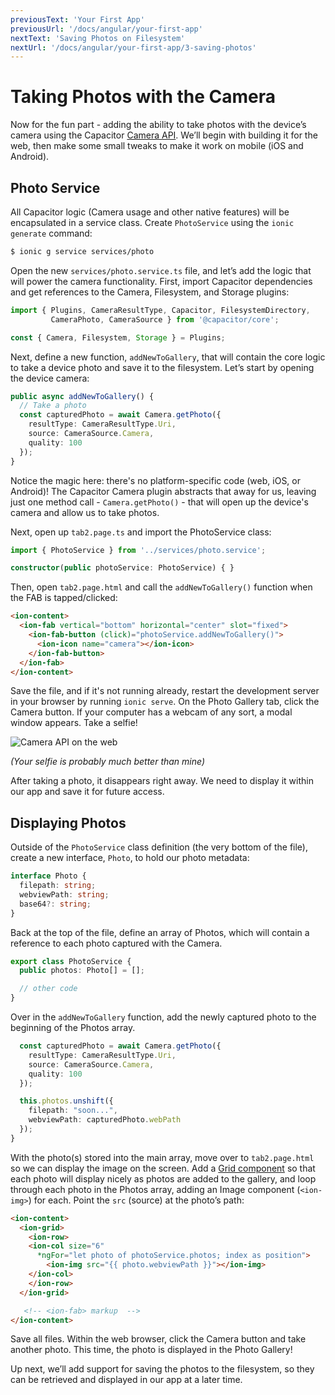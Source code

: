 ```yaml
---
previousText: 'Your First App'
previousUrl: '/docs/angular/your-first-app'
nextText: 'Saving Photos on Filesystem'
nextUrl: '/docs/angular/your-first-app/3-saving-photos'
---
```


# Taking Photos with the Camera

Now for the fun part - adding the ability to take photos with the device’s camera using the Capacitor [Camera API](https://capacitor.ionicframework.com/docs/apis/camera). We’ll begin with building it for the web, then make some small tweaks to make it work on mobile (iOS and Android).

## Photo Service

All Capacitor logic (Camera usage and other native features) will be encapsulated in a service class. Create `PhotoService` using the `ionic generate` command:

```bash
$ ionic g service services/photo
```

Open the new `services/photo.service.ts` file, and let’s add the logic that will power the camera functionality. First, import Capacitor dependencies and get references to the Camera, Filesystem, and Storage plugins:

```typescript
import { Plugins, CameraResultType, Capacitor, FilesystemDirectory, 
         CameraPhoto, CameraSource } from '@capacitor/core';

const { Camera, Filesystem, Storage } = Plugins;
```

Next, define a new function, `addNewToGallery`, that will contain the core logic to take a device photo and save it to the filesystem. Let’s start by opening the device camera:

```typescript
public async addNewToGallery() {
  // Take a photo
  const capturedPhoto = await Camera.getPhoto({
    resultType: CameraResultType.Uri, 
    source: CameraSource.Camera, 
    quality: 100 
  });
}
```

Notice the magic here: there's no platform-specific code (web, iOS, or Android)! The Capacitor Camera plugin abstracts that away for us, leaving just one method call - `Camera.getPhoto()` - that will open up the device's camera and allow us to take photos.

Next, open up `tab2.page.ts` and import the PhotoService class:

```typescript
import { PhotoService } from '../services/photo.service';

constructor(public photoService: PhotoService) { }
```

Then, open `tab2.page.html` and call the `addNewToGallery()` function when the FAB is tapped/clicked:

```html
<ion-content>
  <ion-fab vertical="bottom" horizontal="center" slot="fixed">
    <ion-fab-button (click)="photoService.addNewToGallery()">
      <ion-icon name="camera"></ion-icon>
    </ion-fab-button>
  </ion-fab>
</ion-content>
```

Save the file, and if it's not running already, restart the development server in your browser by running `ionic serve`. On the Photo Gallery tab, click the Camera button. If your computer has a webcam of any sort, a modal window appears. Take a selfie!

![Camera API on the web](/docs/assets/img/guides/first-app-cap-ng/camera-web.png)

_(Your selfie is probably much better than mine)_

After taking a photo, it disappears right away. We need to display it within our app and save it for future access.

## Displaying Photos

Outside of the `PhotoService` class definition (the very bottom of the file), create a new interface, `Photo`, to hold our photo metadata:

```typescript
interface Photo {
  filepath: string;
  webviewPath: string;
  base64?: string;
}
```

Back at the top of the file, define an array of Photos, which will contain a reference to each photo captured with the Camera.

```typescript
export class PhotoService {
  public photos: Photo[] = [];

  // other code
}
```

Over in the `addNewToGallery` function, add the newly captured photo to the beginning of the Photos array.

```typescript
  const capturedPhoto = await Camera.getPhoto({
    resultType: CameraResultType.Uri, 
    source: CameraSource.Camera, 
    quality: 100 
  });

  this.photos.unshift({
    filepath: "soon...",
    webviewPath: capturedPhoto.webPath
  });
}
```

With the photo(s) stored into the main array, move over to `tab2.page.html` so we can display the image on the screen. Add a [Grid component](https://ionicframework.com/docs/api/grid) so that each photo will display nicely as photos are added to the gallery, and loop through each photo in the Photos array, adding an Image component (`<ion-img>`) for each. Point the `src` (source) at the photo’s path:

```html
<ion-content>
  <ion-grid>
    <ion-row>
    <ion-col size="6" 
      *ngFor="let photo of photoService.photos; index as position">
        <ion-img src="{{ photo.webviewPath }}"></ion-img>
    </ion-col>
    </ion-row>
  </ion-grid>

   <!-- <ion-fab> markup  -->
</ion-content>
```

Save all files. Within the web browser, click the Camera button and take another photo. This time, the photo is displayed in the Photo Gallery!

Up next, we’ll add support for saving the photos to the filesystem, so they can be retrieved and displayed in our app at a later time.
